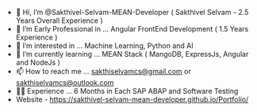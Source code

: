 - 👋 Hi, I’m @Sakthivel-Selvam-MEAN-Developer ( Sakthivel Selvam - 2.5 Years Overall Experience )
- 💞️ I’m Early Professional in ... Angular FrontEnd Development ( 1.5 Years Experience )
- 👀 I’m interested in ... Machine Learning, Python and AI
- 🌱 I’m currently learning ... MEAN Stack ( MangoDB, ExpressJs, Angular and NodeJs )
- 📫 How to reach me ... sakthiselvamcs@gmail.com or sakthiselvamcs@outlook.com
- 🧑‍💼 Experience ... 6 Months in Each SAP ABAP and Software Testing
- Website - https://sakthivel-selvam-mean-developer.github.io/Portfolio/

<!---
Sakthivel-Selvam-MEAN-Developer/Sakthivel-Selvam-MEAN-Developer is a ✨ special ✨ repository because its `README.md` (this file) appears on your GitHub profile.
You can click the Preview link to take a look at your changes.
--->
